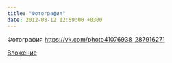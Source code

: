 ```yaml
---
title: "Фотография"
date: 2012-08-12 12:59:00 +0300
---
```


Фотография
https://vk.com/photo41076938_287916271

[Вложение](https://vk.com/photo41076938_287916271)
